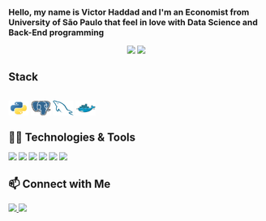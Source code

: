 ### Hello, my name is Victor Haddad and I'm an Economist from University of São Paulo that feel in love with Data Science and Back-End programming

<div align="center">
  <img height="140em" src="[https://github-readme-stats.vercel.app/api?username=VictorGHaddad&show_icons=true&theme=transparent&show_private=true](https://github-readme-stats.vercel.app/api?username=VictorGHaddad&show_icons=true&theme=dark&include_all_commits=true&count_private=true)"/>
  <img height="140em" src="https://github-readme-stats.vercel.app/api/top-langs/?username=VictorGHaddad&layout=compact&langs_count=8&theme=dark"/>
</div>


## Stack
<div style="display: inline_block">  
<div style="display: inline_block"><br>
  <img align="center" alt="Python" height="30" width="40" src="https://raw.githubusercontent.com/devicons/devicon/master/icons/python/python-original.svg">
  <img align="center" alt="Postgre" height="30" width="40" src="https://raw.githubusercontent.com/devicons/devicon/master/icons/postgresql/postgresql-original.svg">
  <img align="center" alt="Mysql" height="30" width="40" src="https://raw.githubusercontent.com/devicons/devicon/master/icons/mysql/mysql-original.svg">
  <img align="center" alt="Docker" height="30" width="40" src="https://raw.githubusercontent.com/devicons/devicon/master/icons/docker/docker-original.svg">
 <div style="display: inline_block">  
</div>
</div>
</div>
  
## 👨‍💻 Technologies & Tools
![](https://img.shields.io/badge/OS-Linux-informational?style=flat&logo=linux&logoColor=white&color=lightgrey)
![](https://img.shields.io/badge/Code-Python-informational?style=flat&logo=python&logoColor=white&color=346e9f)
![](https://img.shields.io/badge/Framework-Django-informational?style=flat&logo=django&logoColor=white&color=0076c6)
![](https://img.shields.io/badge/Database-MySql-informational?style=flat&logo=mysql&logoColor=white&color=00618a)
![](https://img.shields.io/badge/Database-PostgreSQL-informational?style=flat&logo=postgresql&logoColor=white&color=00618a)
![](https://img.shields.io/badge/Tools-Docker-informational?style=flat&logo=docker&logoColor=white&color=2496ed)
##
  
## 📫 Connect with Me

<a href="mailto:victor.goulart.haddad@gmail.com">
  <img src="https://img.shields.io/badge/-Gmail-%23333?style=for-the-badge&logo=gmail&logoColor=white" target="_blank">
</a>
<a href="https://www.linkedin.com/in/victor-g-haddad/" target="_blank">
  <img src="https://img.shields.io/badge/-LinkedIn-%230077B5?style=for-the-badge&logo=linkedin&logoColor=white" target="_blank">
</a>
